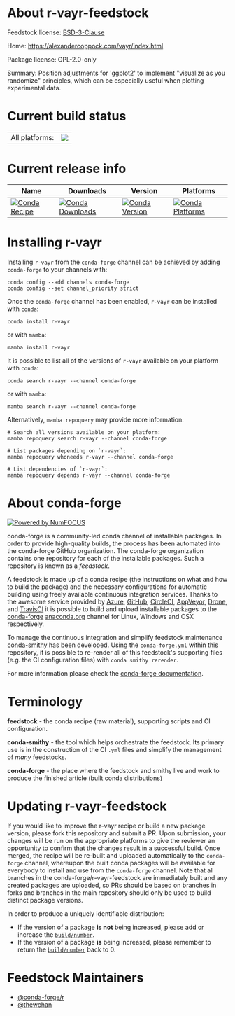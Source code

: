 About r-vayr-feedstock
======================

Feedstock license: [BSD-3-Clause](https://github.com/conda-forge/r-vayr-feedstock/blob/main/LICENSE.txt)

Home: https://alexandercoppock.com/vayr/index.html

Package license: GPL-2.0-only

Summary: Position adjustments for 'ggplot2' to implement "visualize as you randomize" principles, which can be especially useful when plotting experimental data.

Current build status
====================


<table><tr><td>All platforms:</td>
    <td>
      <a href="https://dev.azure.com/conda-forge/feedstock-builds/_build/latest?definitionId=25987&branchName=main">
        <img src="https://dev.azure.com/conda-forge/feedstock-builds/_apis/build/status/r-vayr-feedstock?branchName=main">
      </a>
    </td>
  </tr>
</table>

Current release info
====================

| Name | Downloads | Version | Platforms |
| --- | --- | --- | --- |
| [![Conda Recipe](https://img.shields.io/badge/recipe-r--vayr-green.svg)](https://anaconda.org/conda-forge/r-vayr) | [![Conda Downloads](https://img.shields.io/conda/dn/conda-forge/r-vayr.svg)](https://anaconda.org/conda-forge/r-vayr) | [![Conda Version](https://img.shields.io/conda/vn/conda-forge/r-vayr.svg)](https://anaconda.org/conda-forge/r-vayr) | [![Conda Platforms](https://img.shields.io/conda/pn/conda-forge/r-vayr.svg)](https://anaconda.org/conda-forge/r-vayr) |

Installing r-vayr
=================

Installing `r-vayr` from the `conda-forge` channel can be achieved by adding `conda-forge` to your channels with:

```
conda config --add channels conda-forge
conda config --set channel_priority strict
```

Once the `conda-forge` channel has been enabled, `r-vayr` can be installed with `conda`:

```
conda install r-vayr
```

or with `mamba`:

```
mamba install r-vayr
```

It is possible to list all of the versions of `r-vayr` available on your platform with `conda`:

```
conda search r-vayr --channel conda-forge
```

or with `mamba`:

```
mamba search r-vayr --channel conda-forge
```

Alternatively, `mamba repoquery` may provide more information:

```
# Search all versions available on your platform:
mamba repoquery search r-vayr --channel conda-forge

# List packages depending on `r-vayr`:
mamba repoquery whoneeds r-vayr --channel conda-forge

# List dependencies of `r-vayr`:
mamba repoquery depends r-vayr --channel conda-forge
```


About conda-forge
=================

[![Powered by
NumFOCUS](https://img.shields.io/badge/powered%20by-NumFOCUS-orange.svg?style=flat&colorA=E1523D&colorB=007D8A)](https://numfocus.org)

conda-forge is a community-led conda channel of installable packages.
In order to provide high-quality builds, the process has been automated into the
conda-forge GitHub organization. The conda-forge organization contains one repository
for each of the installable packages. Such a repository is known as a *feedstock*.

A feedstock is made up of a conda recipe (the instructions on what and how to build
the package) and the necessary configurations for automatic building using freely
available continuous integration services. Thanks to the awesome service provided by
[Azure](https://azure.microsoft.com/en-us/services/devops/), [GitHub](https://github.com/),
[CircleCI](https://circleci.com/), [AppVeyor](https://www.appveyor.com/),
[Drone](https://cloud.drone.io/welcome), and [TravisCI](https://travis-ci.com/)
it is possible to build and upload installable packages to the
[conda-forge](https://anaconda.org/conda-forge) [anaconda.org](https://anaconda.org/)
channel for Linux, Windows and OSX respectively.

To manage the continuous integration and simplify feedstock maintenance
[conda-smithy](https://github.com/conda-forge/conda-smithy) has been developed.
Using the ``conda-forge.yml`` within this repository, it is possible to re-render all of
this feedstock's supporting files (e.g. the CI configuration files) with ``conda smithy rerender``.

For more information please check the [conda-forge documentation](https://conda-forge.org/docs/).

Terminology
===========

**feedstock** - the conda recipe (raw material), supporting scripts and CI configuration.

**conda-smithy** - the tool which helps orchestrate the feedstock.
                   Its primary use is in the construction of the CI ``.yml`` files
                   and simplify the management of *many* feedstocks.

**conda-forge** - the place where the feedstock and smithy live and work to
                  produce the finished article (built conda distributions)


Updating r-vayr-feedstock
=========================

If you would like to improve the r-vayr recipe or build a new
package version, please fork this repository and submit a PR. Upon submission,
your changes will be run on the appropriate platforms to give the reviewer an
opportunity to confirm that the changes result in a successful build. Once
merged, the recipe will be re-built and uploaded automatically to the
`conda-forge` channel, whereupon the built conda packages will be available for
everybody to install and use from the `conda-forge` channel.
Note that all branches in the conda-forge/r-vayr-feedstock are
immediately built and any created packages are uploaded, so PRs should be based
on branches in forks and branches in the main repository should only be used to
build distinct package versions.

In order to produce a uniquely identifiable distribution:
 * If the version of a package **is not** being increased, please add or increase
   the [``build/number``](https://docs.conda.io/projects/conda-build/en/latest/resources/define-metadata.html#build-number-and-string).
 * If the version of a package **is** being increased, please remember to return
   the [``build/number``](https://docs.conda.io/projects/conda-build/en/latest/resources/define-metadata.html#build-number-and-string)
   back to 0.

Feedstock Maintainers
=====================

* [@conda-forge/r](https://github.com/orgs/conda-forge/teams/r/)
* [@thewchan](https://github.com/thewchan/)

